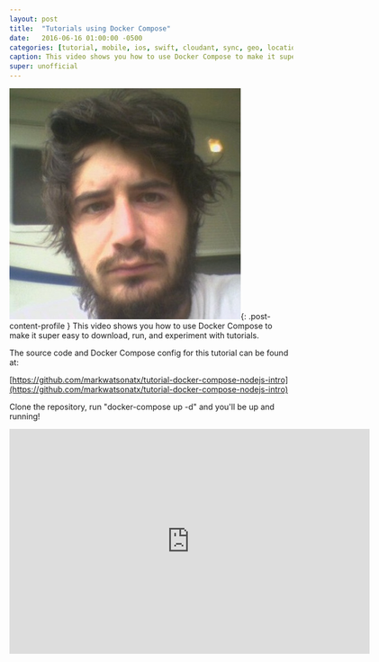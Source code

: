 ```yaml
---
layout: post
title:  "Tutorials using Docker Compose"
date:   2016-06-16 01:00:00 -0500
categories: [tutorial, mobile, ios, swift, cloudant, sync, geo, location]
caption: This video shows you how to use Docker Compose to make it super easy to download, run, and experiment with tutorials. 
super: unofficial
---
```


![Super Unofficial](/img/profile0.jpg){: .post-content-profile } This video shows you how to use Docker Compose to make it super easy to download, run, and experiment with tutorials. 

The source code and Docker Compose config for this tutorial can be found at:

[https://github.com/markwatsonatx/tutorial-docker-compose-nodejs-intro](https://github.com/markwatsonatx/tutorial-docker-compose-nodejs-intro)

Clone the repository, run "docker-compose up -d" and you'll be up and running!

<iframe width="640" height="400" src="https://www.youtube.com/embed/0yAbOufNvWo" frameborder="0" allowfullscreen></iframe>